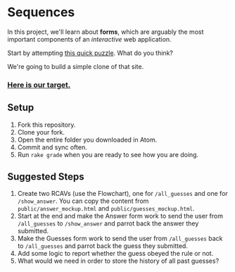 # Sequences

In this project, we'll learn about **forms**, which are arguably the most important components of an *interactive* web application.

Start by attempting [this quick puzzle](http://www.nytimes.com/interactive/2015/07/03/upshot/a-quick-puzzle-to-test-your-problem-solving.html). What do you think?

We're going to build a simple clone of that site.

### [Here is our target.](https://fd-sequences.herokuapp.com/)

## Setup

1. Fork this repository.
1. Clone your fork.
1. Open the entire folder you downloaded in Atom.
1. Commit and sync often.
1. Run `rake grade` when you are ready to see how you are doing.

## Suggested Steps

1. Create two RCAVs (use the Flowchart), one for `/all_guesses` and one for `/show_answer`. You can copy the content from `public/answer_mockup.html` and `public/guesses_mockup.html`.
1. Start at the end and make the Answer form work to send the user from `/all_guesses` to `/show_answer` and parrot back the answer they submitted.
1. Make the Guesses form work to send the user from `/all_guesses` back to `/all_guesses` and parrot back the guess they submitted.
1. Add some logic to report whether the guess obeyed the rule or not.
1. What would we need in order to store the history of all past guesses?
